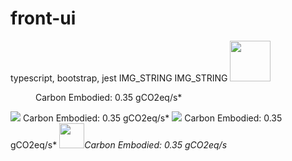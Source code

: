 # front-ui
typescript, bootstrap, jest
IMG_STRING
IMG_STRING
<image width="65" height="65" src="https://if.greensoftware.foundation/img/logo.svg"> <dl> <dd> <span style="color:#green">Carbon Embodied: 0.35 gCO2eq/s*</span> </dd> </dl>
<img src="https://if.greensoftware.foundation/img/logo.svg"> <span style="color:#green">Carbon Embodied: 0.35 gCO2eq/s*</span>
<img src="https://if.greensoftware.foundation/img/logo.svg"> <span style="color:#green">Carbon Embodied: 0.35 gCO2eq/s*</span>
<img width="40" height="40" src="https://if.greensoftware.foundation/img/logo.svg"><span style="color:#green">*Carbon Embodied: 0.35 gCO2eq/s*</span>
